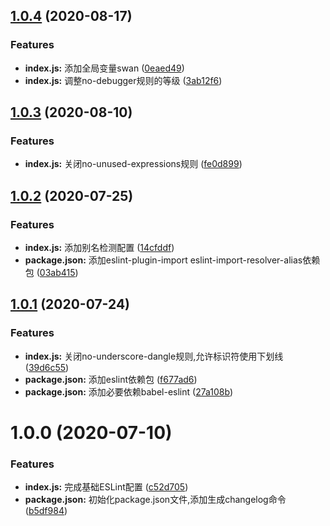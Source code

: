 ## [1.0.4](https://github.com/Oc-master/eslint-config-medusa/compare/v1.0.2...v1.0.4) (2020-08-17)


### Features

* **index.js:** 添加全局变量swan ([0eaed49](https://github.com/Oc-master/eslint-config-medusa/commit/0eaed490e53294579b1856f1497966966c3444d5))
* **index.js:** 调整no-debugger规则的等级 ([3ab12f6](https://github.com/Oc-master/eslint-config-medusa/commit/3ab12f64f51ee339d2d5716ce85f5fcb0762fbf6))



## [1.0.3](https://github.com/Oc-master/eslint-config-medusa/compare/v1.0.2...v1.0.3) (2020-08-10)


### Features

* **index.js:** 关闭no-unused-expressions规则 ([fe0d899](https://github.com/Oc-master/eslint-config-medusa/commit/fe0d899ee3d3921f5bc716f19d3590ac9bbc2bed))



## [1.0.2](https://github.com/Oc-master/eslint-config-medusa/compare/v1.0.1...v1.0.2) (2020-07-25)


### Features

* **index.js:** 添加别名检测配置 ([14cfddf](https://github.com/Oc-master/eslint-config-medusa/commit/14cfddfef652c84e2f208837fcc637f5fe04d93b))
* **package.json:** 添加eslint-plugin-import eslint-import-resolver-alias依赖包 ([03ab415](https://github.com/Oc-master/eslint-config-medusa/commit/03ab415af142861561b00ab96716b8034984d916))



## [1.0.1](https://github.com/Oc-master/eslint-config-medusa/compare/v1.0.0...v1.0.1) (2020-07-24)


### Features

* **index.js:** 关闭no-underscore-dangle规则,允许标识符使用下划线 ([39d6c55](https://github.com/Oc-master/eslint-config-medusa/commit/39d6c55dea1a4ae0ff20e23bd3c181de4e2ac5d7))
* **package.json:** 添加eslint依赖包 ([f677ad6](https://github.com/Oc-master/eslint-config-medusa/commit/f677ad6f9d39738bab92d4fd502d67e942398523))
* **package.json:** 添加必要依赖babel-eslint ([27a108b](https://github.com/Oc-master/eslint-config-medusa/commit/27a108b61dd0eed0ae31a7a8d657feb9618398a8))



# 1.0.0 (2020-07-10)


### Features

* **index.js:** 完成基础ESLint配置 ([c52d705](https://github.com/Oc-master/eslint-config-medusa/commit/c52d705fd213a09aa954702b899ee8817f73991f))
* **package.json:** 初始化package.json文件,添加生成changelog命令 ([b5df984](https://github.com/Oc-master/eslint-config-medusa/commit/b5df984a1fd2f0ee742a82224230c939bc7b25ac))



